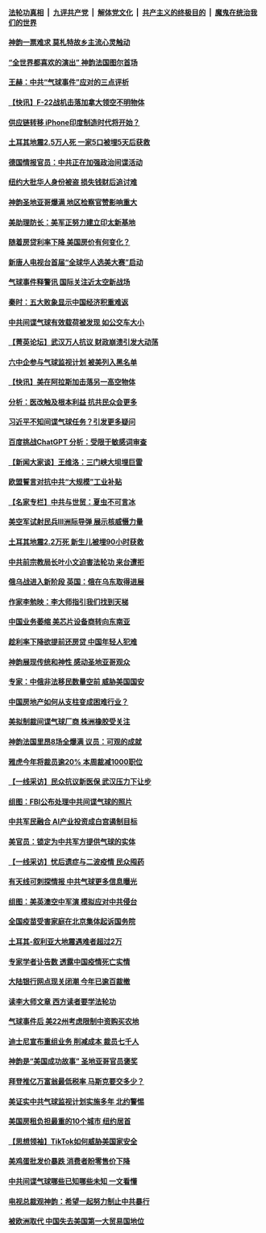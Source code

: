 ####  [法轮功真相](../../../../basic/blob/master/README.md?t=02121612) &nbsp;|&nbsp; [九评共产党](../../../../9ping.md/blob/master/README.md?t=02121612) &nbsp;|&nbsp; [解体党文化](../../../../jtdwh.md/blob/master/README.md?t=02121612)  &nbsp;|&nbsp; [共产主义的终极目的](../../../../gczydzjmd.md/blob/master/README.md?t=02121612) &nbsp;|&nbsp; [魔鬼在统治我们的世界](../../../../mgztzwmdsj.md/blob/master/README.md?t=02121612) 

#### [神韵一票难求 莫札特故乡主流心灵触动](../pages/nf4514/n13927851.md?t=02121612) 

#### [“全世界都喜欢的演出” 神韵法国图尔首场](../pages/nf4514/n13927865.md?t=02121612) 

#### [王赫：中共“气球事件”应对的三点评析](../pages/nf4514/n13927749.md?t=02121612) 

#### [【快讯】F-22战机击落加拿大领空不明物体](../pages/nf4514/n13927769.md?t=02121612) 

#### [供应链转移 iPhone印度制造时代将开始？](../pages/nf4514/n13927744.md?t=02121612) 

#### [土耳其地震2.5万人死 一家5口被埋5天后获救](../pages/nf4514/n13927625.md?t=02121612) 

#### [德国情报官员：中共正在加强政治间谍活动](../pages/nf4514/n13927691.md?t=02121612) 

#### [纽约大批华人身份被盗 损失钱财后追讨难](../pages/nf4514/n13927447.md?t=02121612) 

#### [神韵圣地亚哥爆满 地区检察官赞影响重大](../pages/nf4514/n13927629.md?t=02121612) 

#### [美助理防长：美军正努力建立印太新基地](../pages/nf4514/n13927510.md?t=02121612) 

#### [随着房贷利率下降 美国房价有何变化？](../pages/nf4514/n13927408.md?t=02121612) 

#### [新唐人电视台首届“全球华人选美大赛”启动](../pages/nf4514/n13927471.md?t=02121612) 

#### [气球事件释警讯 国际关注近太空新战场](../pages/nf4514/n13927404.md?t=02121612) 

#### [秦时：五大败象显示中国经济积重难返](../pages/nf4514/n13927241.md?t=02121612) 

#### [中共间谍气球有效载荷被发现 如公交车大小](../pages/nf4514/n13927327.md?t=02121612) 

#### [【菁英论坛】武汉万人抗议 财政崩溃引发大动荡](../pages/nf4514/n13927204.md?t=02121612) 

#### [六中企参与气球监视计划 被美列入黑名单](../pages/nf4514/n13927280.md?t=02121612) 

#### [【快讯】美在阿拉斯加击落另一高空物体](../pages/nf4514/n13927261.md?t=02121612) 

#### [分析：医改触及根本利益 抗共民众会更多](../pages/nf4514/n13926456.md?t=02121612) 

#### [习近平不知间谍气球任务？引发更多疑问](../pages/nf4514/n13927245.md?t=02121612) 

#### [百度挑战ChatGPT 分析：受限于敏感词审查](../pages/nf4514/n13927243.md?t=02121612) 

#### [【新闻大家谈】王维洛：三门峡大坝埋巨雷](../pages/nf4514/n13927174.md?t=02121612) 

#### [欧盟誓言对抗中共“大规模”工业补贴](../pages/nf4514/n13927206.md?t=02121612) 

#### [【名家专栏】中共与世贸：夏虫不可言冰](../pages/nf4514/n13924595.md?t=02121612) 

#### [美空军试射民兵III洲际导弹 展示核威慑力量](../pages/nf4514/n13927219.md?t=02121612) 

#### [土耳其地震2.2万死 新生儿被埋90小时获救](../pages/nf4514/n13927032.md?t=02121612) 

#### [中共前宗教局长叶小文迫害法轮功 来台遭拒](../pages/nf4514/n13927164.md?t=02121612) 

#### [俄乌战进入新阶段 英国：俄在乌东取得进展](../pages/nf4514/n13927045.md?t=02121612) 

#### [作家李勉映：李大师指引我们找到天梯](../pages/nf4514/n13926941.md?t=02121612) 

#### [中国业务萎缩 美芯片设备商转向东南亚](../pages/nf4514/n13926951.md?t=02121612) 

#### [趁利率下降欲提前还房贷 中国年轻人犯难](../pages/nf4514/n13926729.md?t=02121612) 

#### [神韵展现传统和神性 感动圣地亚哥观众](../pages/nf4514/n13927175.md?t=02121612) 

#### [专家：中俄非法移民数量空前 威胁美国国安](../pages/nf4514/n13926866.md?t=02121612) 

#### [中国房地产如何从支柱变成困难行业？](../pages/nf4514/n13926791.md?t=02121612) 

#### [美拟制裁间谍气球厂商 株洲橡胶受关注](../pages/nf4514/n13926559.md?t=02121612) 

#### [神韵法国里昂8场全爆满 议员：可观的成就](../pages/nf4514/n13926742.md?t=02121612) 

#### [雅虎今年将裁员逾20% 本周裁减1000职位](../pages/nf4514/n13926632.md?t=02121612) 

#### [【一线采访】民众抗议新医保 武汉压力下让步](../pages/nf4514/n13926500.md?t=02121612) 

#### [组图：FBI公布处理中共间谍气球的照片](../pages/nf4514/n13926494.md?t=02121612) 

#### [中共军民融合 AI产业投资成白宫遏制目标](../pages/nf4514/n13926491.md?t=02121612) 

#### [美官员：锁定为中共军方提供气球的实体](../pages/nf4514/n13926473.md?t=02121612) 

#### [【一线采访】忧后遗症与二波疫情 民众囤药](../pages/nf4514/n13926211.md?t=02121612) 

#### [有天线可刺探情报 中共气球更多信息曝光](../pages/nf4514/n13926469.md?t=02121612) 

#### [组图：美英澳空中军演 模拟应对中共侵台](../pages/nf4514/n13926447.md?t=02121612) 

#### [全国疫苗受害家庭在北京集体起诉国务院](../pages/nf4514/n13926114.md?t=02121612) 

#### [土耳其-叙利亚大地震遇难者超过2万](../pages/nf4514/n13926294.md?t=02121612) 

#### [专家学者讣告数 透露中国疫情死亡实情](../pages/nf4514/n13925712.md?t=02121612) 

#### [大陆银行网点现关闭潮 今年已逾百裁撤](../pages/nf4514/n13926235.md?t=02121612) 

#### [读李大师文章 西方读者要学法轮功](../pages/nf4514/n13925142.md?t=02121612) 

#### [气球事件后 美22州考虑限制中资购买农地](../pages/nf4514/n13926097.md?t=02121612) 

#### [迪士尼宣布重组业务 削减成本 裁员七千人](../pages/nf4514/n13925772.md?t=02121612) 

#### [神韵是“美国成功故事” 圣地亚哥官员褒奖](../pages/nf4514/n13926136.md?t=02121612) 

#### [拜登推亿万富翁最低税率 马斯克要交多少？](../pages/nf4514/n13925901.md?t=02121612) 

#### [美证实中共气球监视计划实施多年 北约警惕](../pages/nf4514/n13925762.md?t=02121612) 

#### [美国房租负担最重的10个城市 纽约居首](../pages/nf4514/n13925800.md?t=02121612) 

#### [【思想领袖】TikTok如何威胁美国家安全](../pages/nf4514/n13893011.md?t=02121612) 

#### [美鸡蛋批发价暴跌 消费者盼零售价下降](../pages/nf4514/n13925684.md?t=02121612) 

#### [中共间谍气球哪些已知哪些未知 一文看懂](../pages/nf4514/n13925659.md?t=02121612) 

#### [电视总裁观神韵：希望一起努力制止中共暴行](../pages/nf4514/n13925740.md?t=02121612) 

#### [被欧洲取代 中国失去美国第一大贸易国地位](../pages/nf4514/n13925575.md?t=02121612) 

